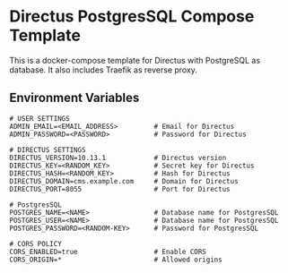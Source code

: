 # Directus PostgresSQL Compose Template
This is a docker-compose template for Directus with PostgreSQL as database. It also includes Traefik as reverse proxy.

## Environment Variables
```env
# USER SETTINGS
ADMIN_EMAIL=<EMAIL_ADDRESS>         # Email for Directus
ADMIN_PASSWORD=<PASSWORD>           # Password for Directus

# DIRECTUS SETTINGS
DIRECTUS_VERSION=10.13.1            # Directus version
DIRECTUS_KEY=<RANDOM_KEY>           # Secret key for Directus
DIRECTUS_HASH=<RANDOM_KEY>          # Hash for Directus
DIRECTUS_DOMAIN=cms.example.com     # Domain for Directus
DIRECTUS_PORT=8055                  # Port for Directus

# PostgresSQL
POSTGRES_NAME=<NAME>                # Database name for PostgresSQL
POSTGRES_USER=<NAME>                # Database name for PostgresSQL
POSTGRES_PASSWORD=<RANDOM-KEY>      # Password for PostgresSQL   

# CORS POLICY
CORS_ENABLED=true                   # Enable CORS
CORS_ORIGIN=*                       # Allowed origins
```